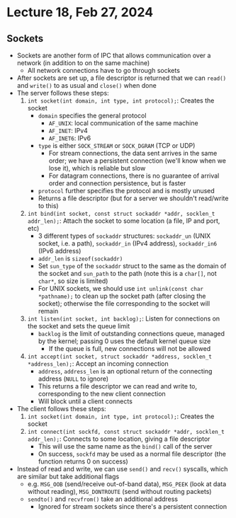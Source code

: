 # Lecture 18, Feb 27, 2024

## Sockets

* Sockets are another form of IPC that allows communication over a network (in addition to on the same machine)
	* All network connections have to go through sockets
* After sockets are set up, a file descriptor is returned that we can `read()` and `write()` to as usual and `close()` when done
* The server follows these steps:
	1. `int socket(int domain, int type, int protocol);`: Creates the socket
		* `domain` specifies the general protocol
			* `AF_UNIX`: local communication of the same machine
			* `AF_INET`: IPv4
			* `AF_INET6`: IPv6
		* `type` is either `SOCK_STREAM` or `SOCK_DGRAM` (TCP or UDP)
			* For stream connections, the data sent arrives in the same order; we have a persistent connection (we'll know when we lose it), which is reliable but slow
			* For datagram connections, there is no guarantee of arrival order and connection persistence, but is faster
		* `protocol` further specifies the protocol and is mostly unused
		* Returns a file descriptor (but for a server we shouldn't read/write to this)
	2. `int bind(int socket, const struct sockaddr *addr, socklen_t addr_len);`: Attach the socket to some location (a file, IP and port, etc)
		* 3 different types of `sockaddr` structures: `sockaddr_un` (UNIX socket, i.e. a path), `sockaddr_in` (IPv4 address), `sockaddr_in6` (IPv6 address)
		* `addr_len` is `sizeof(sockaddr)`
		* Set `sun_type` of the `sockaddr` struct to the same as the domain of the socket and `sun_path` to the path (note this is a `char[]`, not `char*`, so size is limited)
		* For UNIX sockets, we should use `int unlink(const char *pathname);` to clean up the socket path (after closing the socket); otherwise the file corresponding to the socket will remain
	3. `int listen(int socket, int backlog);`: Listen for connections on the socket and sets the queue limit
		* `backlog` is the limit of outstanding connections queue, managed by the kernel; passing 0 uses the default kernel queue size
			* If the queue is full, new connections will not be allowed
	4. `int accept(int socket, struct sockaddr *address, socklen_t *address_len);`: Accept an incoming connection
		* `address`, `address_len` is an optional return of the connecting address (`NULL` to ignore)
		* This returns a file descriptor we can read and write to, corresponding to the new client connection
		* Will block until a client connects
* The client follows these steps:
	1. `int socket(int domain, int type, int protocol);`: Creates the socket
	2. `int connect(int sockfd, const struct sockaddr *addr, socklen_t addr_len);`: Connects to some location, giving a file descriptor
		* This will use the same name as the `bind()` call of the server
		* On success, `sockfd` may be used as a normal file descriptor (the function returns 0 on success)
* Instead of read and write, we can use `send()` and `recv()` syscalls, which are similar but take additional flags
	* e.g. `MSG_OOB` (send/receive out-of-band data), `MSG_PEEK` (look at data without reading), `MSG_DONTROUTE` (send without routing packets)
	* `sendto()` and `recvfrom()` take an additional address
		* Ignored for stream sockets since there's a persistent connection

